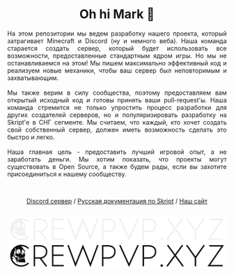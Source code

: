 <h1 align="center"> Oh hi Mark 👋 </h1>
<p align="justify"> На этом репозитории мы ведем разработку нашего проекта, который затрагивает Minecraft и Discord (ну и немного веба). Наша команда старается создать сервер, который будет использовать все возможности, предоставленные стандартным ядром игры. Но мы не останавливаемся на этом! Мы пишем максимально эффективный код и реализуем новые механики, чтобы ваш сервер был неповторимым и захватывающим.</br></br>
Мы также верим в силу сообщества, поэтому предоставляем вам открытый исходный код и готовы принять ваши pull-request'ы. Наша команда стремится не только упростить процесс разработки для других создателей серверов, но и популяризировать разработку на Skript'е в СНГ сегменте. Мы считаем, что каждый, кто хочет создать свой собственный сервер, должен иметь возможность сделать это быстро и легко.</br></br>
Наша главная цель - предоставить лучший игровой опыт, а не заработать деньги. Мы хотим показать, что проекты могут существовать в Open Source, а также будем рады, если вы захотите присоединиться к нашему сообществу. </p>
</br>
<p align="center"> <a href="https://crewpvp.xyz/discord">Discord сервер</a> / <a href="https://skdocs.crewpvp.xyz">Русская документация по Skript</a> / <a href="https://crewpvp.xyz">Наш сайт</a> </p>

##
  
![crew](https://github.com/crewpvp/.github/blob/main/logo.png#gh-dark-mode-only)
![crew](https://github.com/crewpvp/.github/blob/main/logo1.png#gh-light-mode-only)

